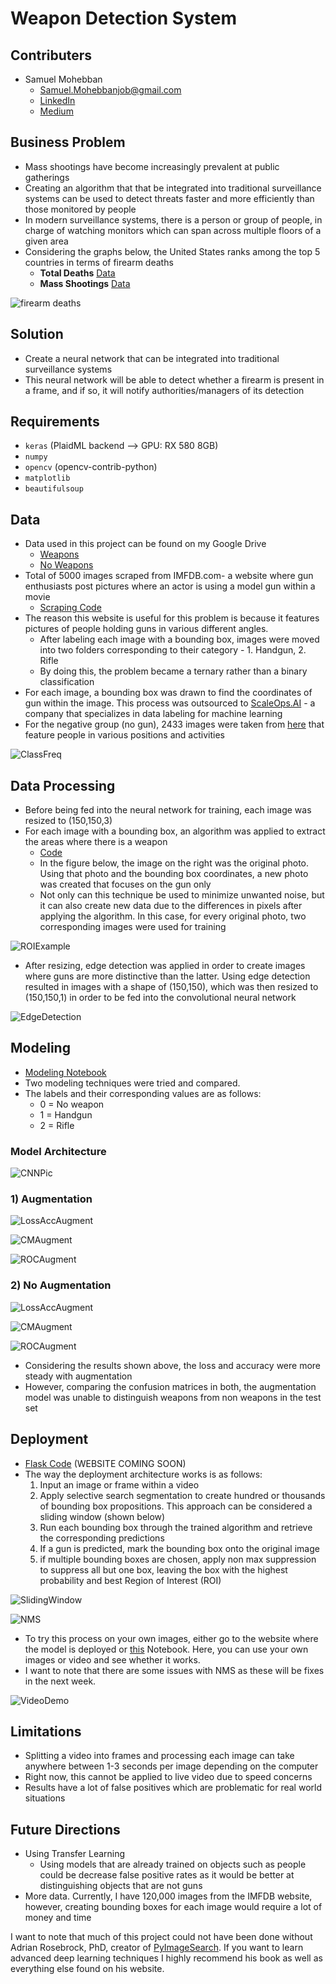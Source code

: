 # Weapon Detection System

## Contributers
- Samuel Mohebban
    - Samuel.Mohebbanjob@gmail.com
    - [LinkedIn](https://www.linkedin.com/in/samuel-mohebban-b50732139/)
    - [Medium](https://medium.com/@HeeebsInc)

## Business Problem
- Mass shootings have become increasingly prevalent at public gatherings 
- Creating an algorithm that that be integrated into traditional surveillance systems can be used to detect threats faster and more efficiently than those monitored by people 
- In modern surveillance systems, there is a person or group of people, in charge of watching monitors which can span across multiple floors of a given area
- Considering the graphs below, the United States ranks among the top 5 countries in terms of firearm deaths 
    - **Total Deaths** [Data](https://worldpopulationreview.com/country-rankings/gun-deaths-by-country)
    - **Mass Shootings** [Data](https://worldpopulationreview.com/country-rankings/mass-shootings-by-country)
    
![firearm deaths](Figures/FirearmDeaths.png)

## Solution 
- Create a neural network that can be integrated into traditional surveillance systems 
- This neural network will be able to detect whether a firearm is present in a frame, and if so, it will notify authorities/managers of its detection

## Requirements
- `keras` (PlaidML backend --> GPU: RX 580 8GB)
- `numpy` 
- `opencv` (opencv-contrib-python)
- `matplotlib`
- `beautifulsoup`

## Data 
- Data used in this project can be found on my Google Drive 
    - [Weapons](https://drive.google.com/file/d/1EZZKhCk0DK3S9zB53o3nWhKrZUbmN2Up/view?usp=sharing)
    - [No Weapons](https://drive.google.com/file/d/13PP-I6VdRt0mrVkquFxF_Y2HO6S1E0lR/view?usp=sharing)
- Total of 5000 images scraped from IMFDB.com- a website where gun enthusiasts post pictures where an actor is using a model gun within a movie 
    - [Scraping Code](Scraping)
- The reason this website is useful for this problem is because it features pictures of people holding guns in various different angles.
    - After labeling each image with a bounding box, images were moved into two folders corresponding to their category - 1. Handgun, 2. Rifle
    - By doing this, the problem became a ternary rather than a binary classification 
- For each image, a bounding box was drawn to find the coordinates of gun within the image.  This process was outsourced to [ScaleOps.AI](https://scaleops.ai/) - a company that specializes in data labeling for machine learning 
- For the negative group (no gun), 2433 images were taken from [here](https://sites.google.com/view/11khands) that feature people in various positions and activities

![ClassFreq](Figures/ClassFreq.png)

## Data Processing 
- Before being fed into the neural network for training, each image was resized to (150,150,3)
- For each image with a bounding box, an algorithm was applied to extract the areas where there is a weapon
    - [Code](IOU_SlidingWindow.ipynb)
    - In the figure below, the image on the right was the original photo. Using that photo and the bounding box coordinates, a new photo was created that focuses on the gun only
    - Not only can this technique be used to minimize unwanted noise, but it can also create new data due to the differences in pixels after applying the algorithm.  In this case, for every original photo, two corresponding images were used for training 

![ROIExample](Figures/ROIExample.png)

- After resizing, edge detection was applied in order to create images where guns are more distinctive than the latter.  Using edge detection resulted in images with a shape of (150,150), which was then resized to (150,150,1) in order to be fed into the convolutional neural network

![EdgeDetection](Figures/EdgeDetection.png)

## Modeling 
- [Modeling Notebook](ModelingNotebook.ipynb)
- Two modeling techniques were tried and compared.
- The labels and their corresponding values are as follows: 
    - 0 = No weapon 
    - 1 = Handgun
    - 2 = Rifle
    
### Model Architecture
![CNNPic](Figures/model_plot.png)
### 1) Augmentation
![LossAccAugment](Figures/CNNModelAugment.png)

![CMAugment](Figures/CMAugment.png)

![ROCAugment](Figures/ROCAUCAugment.png)

### 2) No Augmentation 
![LossAccAugment](Figures/CNNModelNoAugment.png)

![CMAugment](Figures/CMNoAugment.png)

![ROCAugment](Figures/ROCAUCNoAugment.png)




- Considering the results shown above, the loss and accuracy were more steady with augmentation
- However, comparing the confusion matrices in both, the augmentation model was unable to distinguish weapons from non weapons in the test set


## Deployment 
- [Flask Code](FlaskApp) (WEBSITE COMING SOON)
- The way the deployment architecture works is as follows: 
    1) Input an image or frame within a video 
    2) Apply selective search segmentation to create hundred or thousands of bounding box propositions.  This approach can be considered a sliding window (shown below)
    3) Run each bounding box through the trained algorithm and retrieve the corresponding predictions 
    4) If a gun is predicted, mark the bounding box onto the original image 
    5) if multiple bounding boxes are chosen, apply non max suppression to suppress all but one box, leaving the box with the highest probability and best Region of Interest (ROI)
    
![SlidingWindow](Figures/SlidingWindow.gif)
     
![NMS](Figures/NMS.png)

- To try this process on your own images, either go to the website where the model is deployed or [this](OpenCVTesting.ipynb) Notebook. Here, you can use your own images or video and see whether it works. 
- I want to note that there are some issues with NMS as these will be fixes in the next week.  

![VideoDemo](Figures/Demo.gif)


## Limitations
- Splitting a video into frames and processing each image can take anywhere between 1-3 seconds per image depending on the computer 
- Right now, this cannot be applied to live video due to speed concerns 
- Results have a lot of false positives which are problematic for real world situations

## Future Directions 
- Using Transfer Learning 
    - Using models that are already trained on objects such as people could be decrease false positive rates as it would be better at distinguishing objects that are not guns
- More data.  Currently, I have 120,000 images from the IMFDB website, however, creating bounding boxes for each image would require a lot of money and time 
    
    
    
I want to note that much of this project could not have been done without Adrian Rosebrock, PhD, creator of [PyImageSearch](https://www.pyimagesearch.com/).  If you want to learn advanced deep learning techniques I highly recommend his book as well as everything else found on his website. 



 
